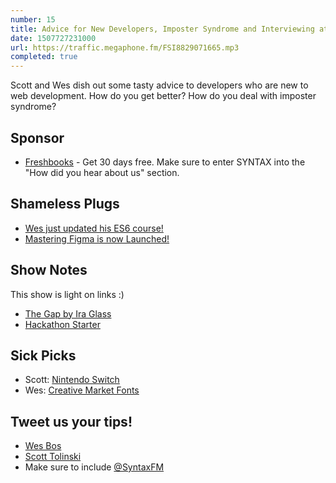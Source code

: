```yaml
---
number: 15
title: Advice for New Developers, Imposter Syndrome and Interviewing at Google
date: 1507727231000
url: https://traffic.megaphone.fm/FSI8829071665.mp3
completed: true
---
```


Scott and Wes dish out some tasty advice to developers who are new to web development. How do you get better? How do you deal with imposter syndrome?

## Sponsor
* [Freshbooks](https://freshbooks.com/syntax) - Get 30 days free. Make sure to enter SYNTAX into the "How did you hear about us" section.

## Shameless Plugs
* [Wes just updated his ES6 course!](https://ES6.io)
* [Mastering Figma is now Launched!](https://www.leveluptutorials.com/store/products/tutorials/lut-dd015)

## Show Notes
This show is light on links :)

* [The Gap by Ira Glass](https://vimeo.com/85040589)
* [Hackathon Starter](https://github.com/sahat/hackathon-starter)

## Sick Picks

* Scott: [Nintendo Switch](https://www.nintendo.com/switch/)
* Wes: [Creative Market Fonts](https://creativemarket.com/fonts)

## Tweet us your tips!
* [Wes Bos](https://twitter.com/wesbos)
* [Scott Tolinski](https://twitter.com/stolinski)
* Make sure to include [@SyntaxFM](https://twitter.com/SyntaxFM)

